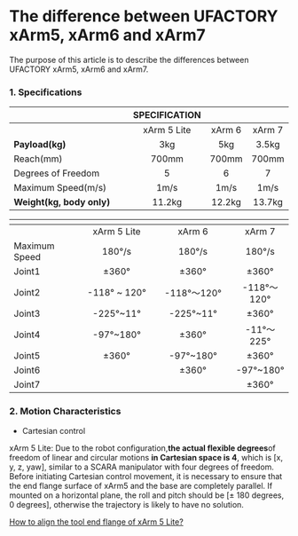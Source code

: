 

# The difference between UFACTORY xArm5, xArm6 and xArm7

The purpose of this article is to describe the differences between UFACTORY
  xArm5, xArm6 and xArm7.
### 1. Specifications

<table data-header-hidden data-full-width="true"><thead><tr><th width="237"></th><th align="center">SPECIFICATION</th><th align="center"></th><th align="center"></th></tr></thead><tbody><tr><td></td><td align="center">xArm 5 Lite</td><td align="center">xArm 6</td><td align="center">xArm 7</td></tr><tr><td><strong>Payload(kg)</strong></mark></td><td align="center">3kg</td><td align="center">5kg</td><td align="center">3.5kg</td></tr><tr><td>Reach(mm)</td><td align="center">700mm</td><td align="center">700mm</td><td align="center">700mm</td></tr><tr><td>Degrees of Freedom</td><td align="center">5</td><td align="center">6</td><td align="center">7</td></tr><tr><td>Maximum Speed(m/s)</td><td align="center">1m/s</td><td align="center">1m/s</td><td align="center">1m/s</td></tr><tr><td><strong>Weight(kg, body only)</strong></mark></td><td align="center">11.2kg</td><td align="center">12.2kg</td><td align="center">13.7kg</td></tr></tbody></table>

<table data-header-hidden data-full-width="true"><thead><tr><th width="181"></th><th width="185" align="center"></th><th width="194" align="center"></th><th align="center"></th></tr></thead><tbody><tr><td></td><td align="center">xArm 5 Lite</td><td align="center">xArm 6</td><td align="center">xArm 7</td></tr><tr><td>Maximum Speed</td><td align="center">180°/s</td><td align="center">180°/s</td><td align="center">180°/s</td></tr><tr><td>Joint1</td><td align="center">±360°</td><td align="center">±360°</td><td align="center">±360°</td></tr><tr><td>Joint2</td><td align="center">-118° ~ 120°</td><td align="center">-118°～120°</td><td align="center">-118°～120°</td></tr><tr><td>Joint3</td><td align="center">-225°~11°</td><td align="center">-225°~11°</td><td align="center">±360°</td></tr><tr><td>Joint4</td><td align="center">-97°~180°</td><td align="center">±360°</td><td align="center">-11°～225°</td></tr><tr><td>Joint5</td><td align="center">±360°</td><td align="center">-97°~180°</td><td align="center">±360°</td></tr><tr><td>Joint6</td><td align="center"></td><td align="center">±360°</td><td align="center">-97°~180°</td></tr><tr><td>Joint7</td><td align="center"></td><td align="center"></td><td align="center">±360°</td></tr></tbody></table>

### 2. Motion Characteristics

* Cartesian control

xArm 5 Lite: Due to the robot configuration,**the actual flexible degrees**of freedom of linear and circular motions **in Cartesian space is 4**, which is \[x, y, z, yaw], similar to a SCARA manipulator with four degrees of freedom. Before initiating Cartesian control movement, it is necessary to ensure that the end flange surface of xArm5 and the base are completely parallel. If mounted on a horizontal plane, the roll and pitch should be \[± 180 degrees, 0 degrees], otherwise the trajectory is likely to have no solution.

[How to align the tool end flange of xArm 5 Lite?](../faq/how-to-align-the-tool-end-flange-of-xarm-5-lite.md)
